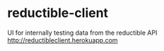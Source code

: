 # reductible-client

UI for internally testing data from the reductible API
http://reductibleclient.herokuapp.com